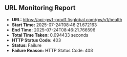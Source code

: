 ## URL Monitoring Report

- **URL:** https://api-gw1-prod1.fisglobal.com/gw/v1/health
- **Start Time:** 2025-07-24T08:46:21.672163
- **End Time:** 2025-07-24T08:46:21.766596
- **Total Time Taken:** 0.094433 seconds
- **HTTP Status Code:** 403
- **Status:** Failure
- **Failure Reason:** HTTP Status Code: 403
